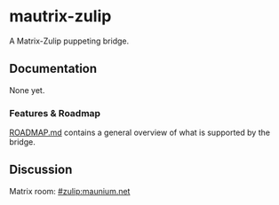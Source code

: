 # mautrix-zulip
A Matrix-Zulip puppeting bridge.

## Documentation
None yet.
<!--
All setup and usage instructions are located on [docs.mau.fi]. Some quick links:

[docs.mau.fi]: https://docs.mau.fi/bridges/go/zulip/index.html

* [Bridge setup](https://docs.mau.fi/bridges/go/setup.html?bridge=zulip)
  (or [with Docker](https://docs.mau.fi/bridges/general/docker-setup.html?bridge=zulip))
* Basic usage: [Authentication](https://docs.mau.fi/bridges/go/zulip/authentication.html)
-->

### Features & Roadmap
[ROADMAP.md](ROADMAP.md) contains a general overview of what is supported by the bridge.

## Discussion
Matrix room: [#zulip:maunium.net](https://matrix.to/#/#zulip:maunium.net)
